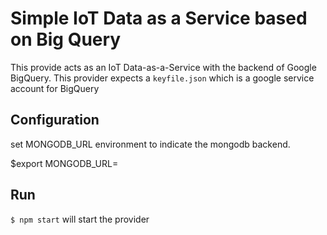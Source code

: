 # Simple IoT Data as a Service based on Big Query

This provide acts as an IoT Data-as-a-Service with the backend of Google BigQuery.  This provider expects a `keyfile.json` which is a google service account for BigQuery

## Configuration

set MONGODB_URL environment to indicate the mongodb backend.

$export MONGODB_URL=

## Run

`$ npm start` will start the provider
